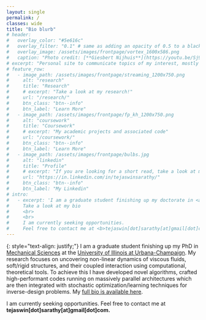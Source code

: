```yaml
---
layout: single
permalink: /
classes: wide
title: "Bio blurb"
# header:
#   overlay_color: "#5e616c"
#   overlay_filter: "0.1" # same as adding an opacity of 0.5 to a black background
#   overlay_image: /assets/images/frontpage/vortex_1600x586.png
#   caption: "Photo credit: [**Giesbert Nijhuis**](https://youtu.be/Sj9irzI-Pzw)"
# excerpt: "Personal site to communicate topics of my interest, mostly about physics, code & HPC."
# feature_row:
#   - image_path: /assets/images/frontpage/streaming_1200x750.png
#     alt: "research"
#     title: "Research"
#     # excerpt: "Take a look at my research!"
#     url: "/research/"
#     btn_class: "btn--info"
#     btn_label: "Learn More"
#   - image_path: /assets/images/frontpage/fp_kh_1200x750.png
#     alt: "coursework"
#     title: "Coursework"
#     # excerpt: "My academic projects and associated code"
#     url: "/coursework/"
#     btn_class: "btn--info"
#     btn_label: "Learn More"
#   - image_path: /assets/images/frontpage/bulbs.jpg
#     alt: "linkedin"
#     title: "Profile"
#     # excerpt: "If you are looking for a short read, take a look at my Linkedin"
#     url: "https://in.linkedin.com/in/tejaswinsarathy/"
#     btn_class: "btn--info"
#     btn_label: "My Linkedin"
# intro:
#   - excerpt: 'I am a graduate student finishing up my doctorate in <a href="http://mechanical.illinois.edu/">Mechanical Sciences</a> at the <a href="http://illinois.edu/">University of Illinois at Urbana-Champaign</a>. My research focuses on uncovering non-linear dynamics of viscous fluids, soft/rigid structures, and their coupled interaction using computational, theoretical tools. To achieve this I have developed novel algorithms, crafted high-performant codes running on massively parallel architectures which are then integrated with stochastic optimization/learning techniques for inverse-design problems.
#     Take a look at my bio
#     <br>
#     <br>
#     I am currently seeking opportunities.
#     Feel free to contact me at <b>tejaswin[dot]sarathy[at]gmail[dot]com</b>'
---
```


{: style="text-align: justify;"}
I am a graduate student finishing up my PhD in <a href="http://mechanical.illinois.edu/">Mechanical Sciences</a> at the <a href="http://illinois.edu/">University of Illinois at Urbana-Champaign</a>. My research focuses on uncovering non-linear dynamics of viscous fluids, soft/rigid structures, and their coupled interaction using computational, theoretical tools. To achieve this I have developed novel algorithms, crafted high-performant codes running on massively parallel architectures which are then integrated with stochastic optimization/learning techniques for inverse-design problems. My [full bio is available here](/bio/).

<!-- Need to insert a profile image here -->

I am currently seeking opportunities. Feel free to contact me at <b>tejaswin[dot]sarathy[at]gmail[dot]com.

<!-- {% include feature_row id="intro" type="center"%} -->

<!-- {% include feature_row %} -->

